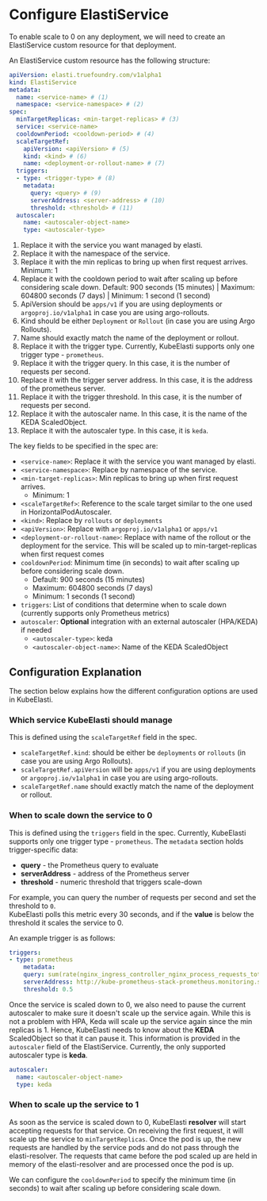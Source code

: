 # Configure ElastiService

To enable scale to 0 on any deployment, we will need to create an ElastiService custom resource for that deployment. 

An ElastiService custom resource has the following structure:

```yaml title="elasti-service.yaml" linenums="1"
apiVersion: elasti.truefoundry.com/v1alpha1
kind: ElastiService
metadata:
  name: <service-name> # (1)
  namespace: <service-namespace> # (2)
spec:
  minTargetReplicas: <min-target-replicas> # (3)
  service: <service-name>
  cooldownPeriod: <cooldown-period> # (4)
  scaleTargetRef:
    apiVersion: <apiVersion> # (5)
    kind: <kind> # (6)
    name: <deployment-or-rollout-name> # (7)
  triggers:
  - type: <trigger-type> # (8)
    metadata:
      query: <query> # (9)
      serverAddress: <server-address> # (10)
      threshold: <threshold> # (11)
  autoscaler:
    name: <autoscaler-object-name>
    type: <autoscaler-type>
```

1. Replace it with the service you want managed by elasti.
2. Replace it with the namespace of the service.
3. Replace it with the min replicas to bring up when first request arrives. Minimum: 1
4. Replace it with the cooldown period to wait after scaling up before considering scale down. Default: 900 seconds (15 minutes) | Maximum: 604800 seconds (7 days) | Minimum: 1 second (1 second)
5. ApiVersion should be `apps/v1` if you are using deployments or `argoproj.io/v1alpha1` in case you are using argo-rollouts. 
6. Kind should be either `Deployment` or `Rollout` (in case you are using Argo Rollouts).
7. Name should exactly match the name of the deployment or rollout.
8. Replace it with the trigger type. Currently, KubeElasti supports only one trigger type - `prometheus`. 
9. Replace it with the trigger query. In this case, it is the number of requests per second.
10. Replace it with the trigger server address. In this case, it is the address of the prometheus server.
11. Replace it with the trigger threshold. In this case, it is the number of requests per second.
12. Replace it with the autoscaler name. In this case, it is the name of the KEDA ScaledObject.
13. Replace it with the autoscaler type. In this case, it is `keda`.

The key fields to be specified in the spec are:

- `<service-name>`: Replace it with the service you want managed by elasti.
- `<service-namespace>`: Replace by namespace of the service.
- `<min-target-replicas>`: Min replicas to bring up when first request arrives.
    - Minimum: 1
- `<scaleTargetRef>`: Reference to the scale target similar to the one used in HorizontalPodAutoscaler.
- `<kind>`: Replace by `rollouts` or `deployments`
- `<apiVersion>`: Replace with `argoproj.io/v1alpha1` or `apps/v1`
- `<deployment-or-rollout-name>`: Replace with name of the rollout or the deployment for the service. This will be scaled up to min-target-replicas when first request comes
- `cooldownPeriod`: Minimum time (in seconds) to wait after scaling up before considering scale down. 
    - Default: 900 seconds (15 minutes)
    - Maximum: 604800 seconds (7 days)
    - Minimum: 1 seconds (1 second)
- `triggers`: List of conditions that determine when to scale down (currently supports only Prometheus metrics)
- `autoscaler`: **Optional** integration with an external autoscaler (HPA/KEDA) if needed
    - `<autoscaler-type>`: keda
    - `<autoscaler-object-name>`: Name of the KEDA ScaledObject


## Configuration Explanation

The section below explains how the different configuration options are used in KubeElasti.

### Which service KubeElasti should manage

This is defined using the `scaleTargetRef` field in the spec. 

- `scaleTargetRef.kind`: should be either be  `deployments` or `rollouts` (in case you are using Argo Rollouts). 
- `scaleTargetRef.apiVersion` will be `apps/v1` if you are using deployments or `argoproj.io/v1alpha1` in case you are using argo-rollouts. 
- `scaleTargetRef.name` should exactly match the name of the deployment or rollout. 

### When to scale down the service to 0

This is defined using the `triggers` field in the spec. Currently, KubeElasti supports only one trigger type - `prometheus`. 
The `metadata` section holds trigger-specific data:  

* **query** - the Prometheus query to evaluate  
* **serverAddress** - address of the Prometheus server  
* **threshold** - numeric threshold that triggers scale-down  

For example, you can query the number of requests per second and set the threshold to `0`.  
KubeElasti polls this metric every 30 seconds, and if the **value** is below the threshold it scales the service to 0.

An example trigger is as follows:

```yaml
triggers:
- type: prometheus
    metadata:
    query: sum(rate(nginx_ingress_controller_nginx_process_requests_total[1m])) or vector(0)
    serverAddress: http://kube-prometheus-stack-prometheus.monitoring.svc.cluster.local:9090
    threshold: 0.5
```

Once the service is scaled down to 0, we also need to pause the current autoscaler to make sure it doesn't scale up the service again. While this is not a problem with HPA, Keda will scale up the service again since the min replicas is 1. Hence, KubeElasti needs to know about the **KEDA** ScaledObject so that it can pause it. This information is provided in the `autoscaler` field of the ElastiService. Currently, the only supported autoscaler type is **keda**.

```yaml
autoscaler:
  name: <autoscaler-object-name>
  type: keda
```

### When to scale up the service to 1

As soon as the service is scaled down to 0, KubeElasti **resolver** will start accepting requests for that service. On receiving the first request, it will scale up the service to `minTargetReplicas`. Once the pod is up, the new requests are handled by the service pods and do not pass through the elasti-resolver. The requests that came before the pod scaled up are held in memory of the elasti-resolver and are processed once the pod is up.

We can configure the `cooldownPeriod` to specify the minimum time (in seconds) to wait after scaling up before considering scale down.